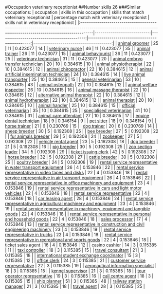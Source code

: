 #Occupation veterinary receptionist
##Number skills 26
###Similar occupations:
| occupation                                                                                                                                                        |   skills in this occupation |   skills that match veterinary receptionist |   percentage match with veterinary receptionist |   skills not in veterinary receptionist |
|:------------------------------------------------------------------------------------------------------------------------------------------------------------------|----------------------------:|--------------------------------------------:|------------------------------------------------:|----------------------------------------:|
| [animal groomer](animal_groomer.md)                                                                                                                               |                          25 |                                          11 |                                        0.423077 |                                      14 |
| [veterinary nurse](veterinary_nurse.md)                                                                                                                           |                          46 |                                          11 |                                        0.423077 |                                      35 |
| [animal trainer](animal_trainer.md)                                                                                                                               |                          26 |                                          11 |                                        0.423077 |                                      15 |
| [animal behaviourist](animal_behaviourist.md)                                                                                                                     |                          36 |                                          11 |                                        0.423077 |                                      25 |
| [veterinary technician](veterinary_technician.md)                                                                                                                 |                          31 |                                          11 |                                        0.423077 |                                      20 |
| [animal embryo transfer technician](animal_embryo_transfer_technician.md)                                                                                         |                          20 |                                          10 |                                        0.384615 |                                      10 |
| [animal physiotherapist](animal_physiotherapist.md)                                                                                                               |                          22 |                                          10 |                                        0.384615 |                                      12 |
| [animal chiropractor](animal_chiropractor.md)                                                                                                                     |                          22 |                                          10 |                                        0.384615 |                                      12 |
| [animal artificial insemination technician](animal_artificial_insemination_technician.md)                                                                         |                          24 |                                          10 |                                        0.384615 |                                      14 |
| [live animal transporter](live_animal_transporter.md)                                                                                                             |                          25 |                                          10 |                                        0.384615 |                                      15 |
| [general veterinarian](general_veterinarian.md)                                                                                                                   |                          53 |                                          10 |                                        0.384615 |                                      43 |
| [animal osteopath](animal_osteopath.md)                                                                                                                           |                          22 |                                          10 |                                        0.384615 |                                      12 |
| [animal welfare inspector](animal_welfare_inspector.md)                                                                                                           |                          26 |                                          10 |                                        0.384615 |                                      16 |
| [animal massage therapist](animal_massage_therapist.md)                                                                                                           |                          22 |                                          10 |                                        0.384615 |                                      12 |
| [alternative animal therapist](alternative_animal_therapist.md)                                                                                                   |                          22 |                                          10 |                                        0.384615 |                                      12 |
| [animal hydrotherapist](animal_hydrotherapist.md)                                                                                                                 |                          22 |                                          10 |                                        0.384615 |                                      12 |
| [animal therapist](animal_therapist.md)                                                                                                                           |                          20 |                                          10 |                                        0.384615 |                                      10 |
| [animal handler](animal_handler.md)                                                                                                                               |                          25 |                                          10 |                                        0.384615 |                                      15 |
| [official veterinarian](official_veterinarian.md)                                                                                                                 |                          35 |                                          10 |                                        0.384615 |                                      25 |
| [specialised veterinarian](specialised_veterinarian.md)                                                                                                           |                          41 |                                          10 |                                        0.384615 |                                      31 |
| [animal care attendant](animal_care_attendant.md)                                                                                                                 |                          27 |                                          10 |                                        0.384615 |                                      17 |
| [equine dental technician](equine_dental_technician.md)                                                                                                           |                          18 |                                           9 |                                        0.346154 |                                       9 |
| [pet sitter](pet_sitter.md)                                                                                                                                       |                          18 |                                           9 |                                        0.346154 |                                       9 |
| [horse trainer](horse_trainer.md)                                                                                                                                 |                          21 |                                           6 |                                        0.230769 |                                      15 |
| [dog trainer](dog_trainer.md)                                                                                                                                     |                          20 |                                           6 |                                        0.230769 |                                      14 |
| [sheep breeder](sheep_breeder.md)                                                                                                                                 |                          30 |                                           5 |                                        0.192308 |                                      25 |
| [bee breeder](bee_breeder.md)                                                                                                                                     |                          27 |                                           5 |                                        0.192308 |                                      22 |
| [fur animals breeder](fur_animals_breeder.md)                                                                                                                     |                          29 |                                           5 |                                        0.192308 |                                      24 |
| [zookeeper](zookeeper.md)                                                                                                                                         |                          27 |                                           5 |                                        0.192308 |                                      22 |
| [vehicle rental agent](vehicle_rental_agent.md)                                                                                                                   |                          23 |                                           5 |                                        0.192308 |                                      18 |
| [dog breeder](dog_breeder.md)                                                                                                                                     |                          21 |                                           5 |                                        0.192308 |                                      16 |
| [pig breeder](pig_breeder.md)                                                                                                                                     |                          30 |                                           5 |                                        0.192308 |                                      25 |
| [zoo section leader](zoo_section_leader.md)                                                                                                                       |                          34 |                                           5 |                                        0.192308 |                                      29 |
| [ticket issuing clerk](ticket_issuing_clerk.md)                                                                                                                   |                          42 |                                           5 |                                        0.192308 |                                      37 |
| [horse breeder](horse_breeder.md)                                                                                                                                 |                          32 |                                           5 |                                        0.192308 |                                      27 |
| [cattle breeder](cattle_breeder.md)                                                                                                                               |                          30 |                                           5 |                                        0.192308 |                                      25 |
| [poultry breeder](poultry_breeder.md)                                                                                                                             |                          24 |                                           5 |                                        0.192308 |                                      19 |
| [rental service representative in water transport equipment](rental_service_representative_in_water_transport_equipment.md)                                       |                          26 |                                           4 |                                        0.153846 |                                      22 |
| [rental service representative in video tapes and disks](rental_service_representative_in_video_tapes_and_disks.md)                                               |                          22 |                                           4 |                                        0.153846 |                                      18 |
| [rental service representative in air transport equipment](rental_service_representative_in_air_transport_equipment.md)                                           |                          26 |                                           4 |                                        0.153846 |                                      22 |
| [rental service representative in office machinery and equipment](rental_service_representative_in_office_machinery_and_equipment.md)                             |                          23 |                                           4 |                                        0.153846 |                                      19 |
| [rental service representative in cars and light motor vehicles](rental_service_representative_in_cars_and_light_motor_vehicles.md)                               |                          22 |                                           4 |                                        0.153846 |                                      18 |
| [rental service representative](rental_service_representative.md)                                                                                                 |                          22 |                                           4 |                                        0.153846 |                                      18 |
| [car leasing agent](car_leasing_agent.md)                                                                                                                         |                          28 |                                           4 |                                        0.153846 |                                      24 |
| [rental service representative in agricultural machinery and equipment](rental_service_representative_in_agricultural_machinery_and_equipment.md)                 |                          23 |                                           4 |                                        0.153846 |                                      19 |
| [rental service representative in machinery, equipment and tangible goods](rental_service_representative_in_machinery,_equipment_and_tangible_goods.md)           |                          22 |                                           4 |                                        0.153846 |                                      18 |
| [rental service representative in personal and household goods](rental_service_representative_in_personal_and_household_goods.md)                                 |                          22 |                                           4 |                                        0.153846 |                                      18 |
| [sales processor](sales_processor.md)                                                                                                                             |                          17 |                                           4 |                                        0.153846 |                                      13 |
| [rental service representative in construction and civil engineering machinery](rental_service_representative_in_construction_and_civil_engineering_machinery.md) |                          23 |                                           4 |                                        0.153846 |                                      19 |
| [rental service representative in trucks](rental_service_representative_in_trucks.md)                                                                             |                          22 |                                           4 |                                        0.153846 |                                      18 |
| [rental service representative in recreational and sports goods](rental_service_representative_in_recreational_and_sports_goods.md)                               |                          22 |                                           4 |                                        0.153846 |                                      18 |
| [ticket sales agent](ticket_sales_agent.md)                                                                                                                       |                          16 |                                           4 |                                        0.153846 |                                      12 |
| [casino cashier](casino_cashier.md)                                                                                                                               |                          14 |                                           3 |                                        0.115385 |                                      11 |
| [taxi controller](taxi_controller.md)                                                                                                                             |                          18 |                                           3 |                                        0.115385 |                                      15 |
| [travel consultant](travel_consultant.md)                                                                                                                         |                          21 |                                           3 |                                        0.115385 |                                      18 |
| [international student exchange coordinator](international_student_exchange_coordinator.md)                                                                       |                          15 |                                           3 |                                        0.115385 |                                      12 |
| [office clerk](office_clerk.md)                                                                                                                                   |                          24 |                                           3 |                                        0.115385 |                                      21 |
| [customer service representative](customer_service_representative.md)                                                                                             |                          22 |                                           3 |                                        0.115385 |                                      19 |
| [aeronautical information specialist](aeronautical_information_specialist.md)                                                                                     |                          18 |                                           3 |                                        0.115385 |                                      15 |
| [kennel supervisor](kennel_supervisor.md)                                                                                                                         |                          21 |                                           3 |                                        0.115385 |                                      18 |
| [tour operator representative](tour_operator_representative.md)                                                                                                   |                          19 |                                           3 |                                        0.115385 |                                      16 |
| [call centre agent](call_centre_agent.md)                                                                                                                         |                          18 |                                           3 |                                        0.115385 |                                      15 |
| [ship planner](ship_planner.md)                                                                                                                                   |                          51 |                                           3 |                                        0.115385 |                                      48 |
| [railway station manager](railway_station_manager.md)                                                                                                             |                          21 |                                           3 |                                        0.115385 |                                      18 |
| [travel agent](travel_agent.md)                                                                                                                                   |                          28 |                                           3 |                                        0.115385 |                                      25 |
